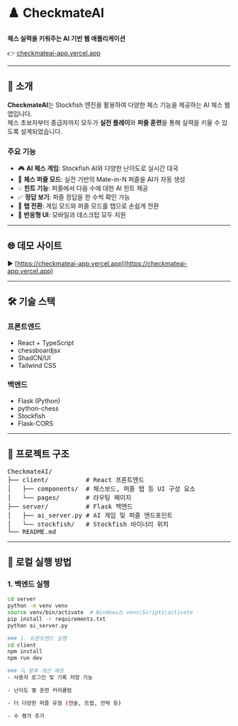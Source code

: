 # ♟️ CheckmateAI

**체스 실력을 키워주는 AI 기반 웹 애플리케이션**

👉 [checkmateai-app.vercel.app](https://checkmateai-app.vercel.app)

---

## 🧠 소개

**CheckmateAI**는 Stockfish 엔진을 활용하여 다양한 체스 기능을 제공하는 AI 체스 웹앱입니다.  
체스 초보자부터 중급자까지 모두가 **실전 플레이**와 **퍼즐 훈련**을 통해 실력을 키울 수 있도록 설계되었습니다.

### 주요 기능

- 🎮 **AI 체스 게임**: Stockfish AI와 다양한 난이도로 실시간 대국
- 🧩 **체스 퍼즐 모드**: 실전 기반의 Mate-in-N 퍼즐을 AI가 자동 생성
- 💡 **힌트 기능**: 퍼즐에서 다음 수에 대한 AI 힌트 제공
- ✅ **정답 보기**: 퍼즐 정답을 한 수씩 확인 가능
- 🔄 **탭 전환**: 게임 모드와 퍼즐 모드를 탭으로 손쉽게 전환
- 📱 **반응형 UI**: 모바일과 데스크탑 모두 지원

---

## 🌐 데모 사이트

▶ [https://checkmateai-app.vercel.app](https://checkmateai-app.vercel.app)

---

## 🛠️ 기술 스택

### 프론트엔드
- React + TypeScript
- chessboardjsx
- ShadCN/UI
- Tailwind CSS

### 백엔드
- Flask (Python)
- python-chess
- Stockfish
- Flask-CORS

---

## 📂 프로젝트 구조

<pre>
CheckmateAI/
├── client/          # React 프론트엔드
│   ├── components/  # 체스보드, 퍼즐 탭 등 UI 구성 요소
│   └── pages/       # 라우팅 페이지
├── server/          # Flask 백엔드
│   ├── ai_server.py # AI 게임 및 퍼즐 엔드포인트
│   └── stockfish/   # Stockfish 바이너리 위치
└── README.md
</pre>

---

## 🚀 로컬 실행 방법

### 1. 백엔드 실행

```bash
cd server
python -m venv venv
source venv/bin/activate  # Windows는 venv\Scripts\activate
pip install -r requirements.txt
python ai_server.py

### 1. 프론트엔드 실행
cd client
npm install
npm run dev

### 🔍 향후 개선 예정
- 사용자 로그인 및 기록 저장 기능

- 난이도 별 훈련 커리큘럼

- 더 다양한 퍼즐 유형 (전술, 트랩, 전략 등)

- 수 평가 추가
